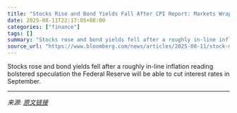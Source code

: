 ```yaml
---
title: "Stocks Rise and Bond Yields Fall After CPI Report: Markets Wrap"
date: 2025-08-11T22:17:05+08:00
categories: ["finance"]
tags: []
summary: "Stocks rose and bond yields fell after a roughly in-line inflation reading bolstered speculation the Federal Reserve will be able to cut interest rates in September."
source_url: "https://www.bloomberg.com/news/articles/2025-08-11/stock-market-today-dow-s-p-live-updates"
---
```


Stocks rose and bond yields fell after a roughly in-line inflation reading bolstered speculation the Federal Reserve will be able to cut interest rates in September.

---

*来源: [原文链接](https://www.bloomberg.com/news/articles/2025-08-11/stock-market-today-dow-s-p-live-updates)*

